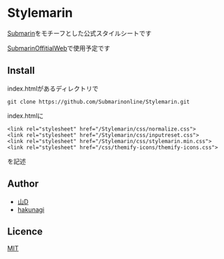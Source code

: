 # Stylemarin
[Submarin](https://submarin.online)をモチーフとした公式スタイルシートです

[SubmarinOffitialWeb](https://about.submarin.online)で使用予定です

## Install
index.htmlがあるディレクトリで
```
git clone https://github.com/Submarinonline/Stylemarin.git
```
index.htmlに
```
<link rel="stylesheet" href="/Stylemarin/css/normalize.css">
<link rel="stylesheet" href="/Stylemarin/css/inputreset.css">
<link rel="stylesheet" href="/Stylemarin/css/stylemarin.min.css">
<link rel="stylesheet" href="/css/themify-icons/themify-icons.css">
```
を記述

## Author
* [山D](https://github.com/yamad-linuxer)
* [hakunagi](https://github.com/hakunagi)


## Licence

[MIT](https://github.com/Submarinonline/Stylemarin/blob/main/LICENSE)
